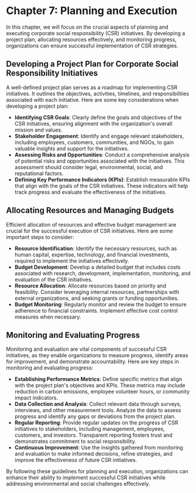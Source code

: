 Chapter 7: Planning and Execution
=================================

In this chapter, we will focus on the crucial aspects of planning and executing corporate social responsibility (CSR) initiatives. By developing a project plan, allocating resources effectively, and monitoring progress, organizations can ensure successful implementation of CSR strategies.

Developing a Project Plan for Corporate Social Responsibility Initiatives
-----------------------------------------------------------------------------

A well-defined project plan serves as a roadmap for implementing CSR initiatives. It outlines the objectives, activities, timelines, and responsibilities associated with each initiative. Here are some key considerations when developing a project plan:

* **Identifying CSR Goals**: Clearly define the goals and objectives of the CSR initiatives, ensuring alignment with the organization's overall mission and values.
* **Stakeholder Engagement**: Identify and engage relevant stakeholders, including employees, customers, communities, and NGOs, to gain valuable insights and support for the initiatives.
* **Assessing Risks and Opportunities**: Conduct a comprehensive analysis of potential risks and opportunities associated with the initiatives. This assessment should consider legal, environmental, social, and reputational factors.
* **Defining Key Performance Indicators (KPIs)**: Establish measurable KPIs that align with the goals of the CSR initiatives. These indicators will help track progress and evaluate the effectiveness of the initiatives.

Allocating Resources and Managing Budgets
---------------------------------------------

Efficient allocation of resources and effective budget management are crucial for the successful execution of CSR initiatives. Here are some important steps to consider:

* **Resource Identification**: Identify the necessary resources, such as human capital, expertise, technology, and financial investments, required to implement the initiatives effectively.
* **Budget Development**: Develop a detailed budget that includes costs associated with research, development, implementation, monitoring, and evaluation of the CSR initiatives.
* **Resource Allocation**: Allocate resources based on priority and feasibility. Consider leveraging internal resources, partnerships with external organizations, and seeking grants or funding opportunities.
* **Budget Monitoring**: Regularly monitor and review the budget to ensure adherence to financial constraints. Implement effective cost control measures when necessary.

Monitoring and Evaluating Progress
--------------------------------------

Monitoring and evaluation are vital components of successful CSR initiatives, as they enable organizations to measure progress, identify areas for improvement, and demonstrate accountability. Here are key steps in monitoring and evaluating progress:

* **Establishing Performance Metrics**: Define specific metrics that align with the project plan's objectives and KPIs. These metrics may include reduction in carbon emissions, employee volunteer hours, or community impact indicators.
* **Data Collection and Analysis**: Collect relevant data through surveys, interviews, and other measurement tools. Analyze the data to assess progress and identify any gaps or deviations from the project plan.
* **Regular Reporting**: Provide regular updates on the progress of CSR initiatives to stakeholders, including management, employees, customers, and investors. Transparent reporting fosters trust and demonstrates commitment to social responsibility.
* **Continuous Improvement**: Use the insights gathered from monitoring and evaluation to make informed decisions, refine strategies, and improve the effectiveness of future CSR initiatives.

By following these guidelines for planning and execution, organizations can enhance their ability to implement successful CSR initiatives while addressing environmental and social challenges effectively.
